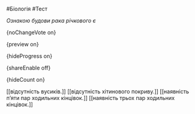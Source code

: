 #Біологія #Тест

*Ознакою будови рака річкового є*

{noChangeVote on}

{preview on}

{hideProgress on}

{shareEnable off}

{hideCount on}

[[відсутність вусиків.]]
[[відсутність хітинового покриву.]]
[[наявність п’яти пар ходильних кінцівок.]]
[[наявність трьох пар ходильних кінцівок.]]
